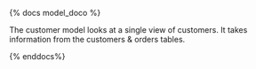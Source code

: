 {% docs model_doco %}

The customer model looks at a single view of customers.
It takes information from the customers & orders tables.

{% enddocs%}